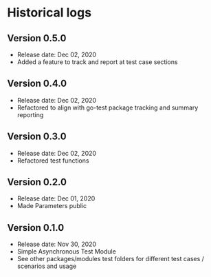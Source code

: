 # Historical logs

## Version 0.5.0

- Release date: Dec 02, 2020
- Added a feature to track and report at test case sections

## Version 0.4.0

- Release date: Dec 02, 2020
- Refactored to align with go-test package tracking and summary reporting

## Version 0.3.0

- Release date: Dec 02, 2020
- Refactored test functions

## Version 0.2.0

- Release date: Dec 01, 2020
- Made Parameters public

## Version 0.1.0

- Release date: Nov 30, 2020
- Simple Asynchronous Test Module 
- See other packages/modules test folders for different test cases / scenarios and usage
